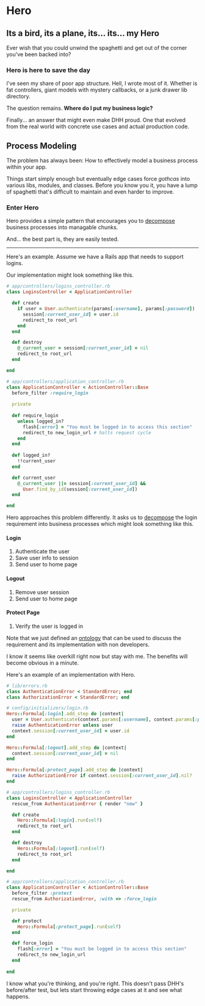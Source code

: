 # Hero

## Its a bird, its a plane, its... its... my Hero

Ever wish that you could unwind the spaghetti and get out of the corner you've been backed into?

### Hero is here to save the day

I've seen my share of poor app structure. 
Hell, I wrote most of it.
Whether is fat controllers, giant models with mystery callbacks, or a junk drawer lib directory.

The question remains. **Where do I put my business logic?**

Finally... an answer that might even make DHH proud. 
One that evolved from the real world with concrete use cases and actual production code.

## Process Modeling

The problem has always been: How to effectively model a business process within your app.

Things start simply enough but eventually edge cases force *gothcas* into
various libs, modules, and classes. Before you know you it,
you have a lump of spaghetti that's difficult to maintain and even harder to improve.

### Enter Hero

Hero provides a simple pattern that encourages you to 
<a href="http://en.wikipedia.org/wiki/Decomposition_(computer_science)">decompose</a>
business processes into managable chunks.

And... the best part is, they are easily tested.

---

Here's an example. 
Assume we have a Rails app that needs to support logins. 

Our implementation might look something like this.

```ruby
# app/controllers/logins_controller.rb
class LoginsController < ApplicationController

  def create
    if user = User.authenticate(params[:username], params[:password])
      session[:current_user_id] = user.id
      redirect_to root_url
    end
  end

  def destroy
    @_current_user = session[:current_user_id] = nil
    redirect_to root_url
  end

end
```

```ruby
# app/controllers/application_controller.rb
class ApplicationController < ActionController::Base
  before_filter :require_login
 
  private
 
  def require_login
    unless logged_in?
      flash[:error] = "You must be logged in to access this section"
      redirect_to new_login_url # halts request cycle
    end
  end
 
  def logged_in?
    !!current_user
  end

  def current_user
    @_current_user ||= session[:current_user_id] &&
      User.find_by_id(session[:current_user_id])
  end

end
```

Hero approaches this problem differently. 
It asks us to <a href="http://en.wikipedia.org/wiki/Decomposition_(computer_science)">decompose</a>
the login requirement into business processes which might look something like this.

#### Login

1. Authenticate the user
1. Save user info to session
1. Send user to home page

#### Logout

1. Remove user session
1. Send user to home page

#### Protect Page

1. Verify the user is logged in

Note that we just defined an [ontology](http://en.wikipedia.org/wiki/Process_ontology) 
that can be used to discuss the requirement and its implementation with non developers.

I know it seems like overkill right now but stay with me. 
The benefits will become obvious in a minute.

Here's an example of an implementation with Hero.

```ruby
# lib/errors.rb
class AuthenticationError < StandardError; end
class AuthorizationError < StandardError; end
```

```ruby
# config/initializers/login.rb
Hero::Formula[:login].add_step do |context|
  user = User.authenticate(context.params[:username], context.params[:password])
  raise AuthenticationError unless user
  context.session[:current_user_id] = user.id
end

Hero::Formula[:logout].add_step do |context|
  context.session[:current_user_id] = nil
end

Hero::Formula[:protect_page].add_step do |context|
  raise AuthorizationError if context.session[:current_user_id].nil?
end
```

```ruby
# app/controllers/logins_controller.rb
class LoginsController < ApplicationController
  rescue_from AuthenticationError { render "new" }

  def create
    Hero::Formula[:login].run(self)
    redirect_to root_url
  end

  def destroy
    Hero::Formula[:logout].run(self)
    redirect_to root_url
  end

end
```

```ruby
# app/controllers/application_controller.rb
class ApplicationController < ActionController::Base
  before_filter :protect
  rescue_from AuthorizationError, :with => :force_login

  private

  def protect
    Hero::Formula[:protect_page].run(self)
  end

  def force_login
    flash[:error] = "You must be logged in to access this section"
    redirect_to new_login_url
  end
 
end
```

I know what you're thinking, and you're right. 
This doesn't pass DHH's before/after test, 
but lets start throwing edge cases at it and see what happens.
